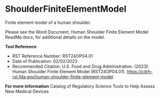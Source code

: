 # ShoulderFiniteElementModel
Finite element model of a human shoulder.

Please see the Word Document, Human Shoulder Finite Element Model ReadMe.docx, for additional details on the model.

**Tool Reference**
- RST Reference Number: RST24OP04.01
- Date of Publication: 02/02/2023
- Recommended Citation: U.S. Food and Drug Administration. (2023). Human Shoulder Finite Element Model (RST24OP04.01). https://cdrh-rst.fda.gov/human-shoulder-finite-element-model

**For more information**
Catalog of Regulatory Science Tools to Help Assess New Medical Devices

